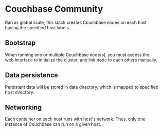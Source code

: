 # Couchbase Community

Ran as global scale, this stack creates Couchbase nodes on each host having the specified host labels.

## Bootstrap

When running one or multiple Couchbase node(s), you must access the web interface to initialize the cluster, and link node to each others manually.

## Data persistence

Persistent data will be stored in data directory, which is mapped to specified host directory.

## Networking

Each container on each host runs with host's network. Thus, only one instance of Couchbase can run on a given host.